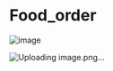 # Food_order
![image](https://github.com/user-attachments/assets/98eb1c12-6ce6-41d3-9813-eac154fd5411)

![Uploading image.png…]()



